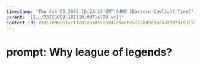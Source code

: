 ```yaml
---
timestamp: 'Thu Oct 09 2025 10:13:19 GMT-0400 (Eastern Daylight Time)'
parent: '[[../20251009_101319.fd71a870.md]]'
content_id: 73317b959b1ecffc89ab3db5b59d7d9ecb65f22bd9d2af44f097d1931743cba7
---
```


# prompt: Why league of legends?
